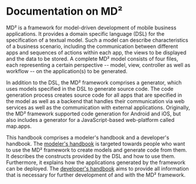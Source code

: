 # Documentation on MD²

MD² is a framework for model-driven development of mobile business applications.
It provides a domain specific language (DSL) for the specification of a textual model.
Such a model can describe characteristics of a business scenario, including the communication between different apps and sequences of actions within each app, the views to be displayed and the data to be stored.
A complete MD² model consists of four files, each representing a certain perspective -- model, view, controller as well as workflow -- on the application(s) to be generated.

In addition to the DSL, the MD² framework comprises a generator, which uses models specified in the DSL to generate source code.
The code generation process creates source code for all apps that are specified in the model as well as a backend that handles their communication via web services as well as the communication with external applications.
Originally, the MD² framework supported code generation for Android and iOS, but also includes a generator for a JavaScript-based web-platform called map.apps.

This handbook comprises a modeler's handbook and a developer's handbook.
The [modeler's handbook](510_introduction-modeler.html) is targeted towards people who want to use the MD² framework to create models and generate code from them.
It describes the constructs provided by the DSL and how to use them.
Furthermore, it explains how the applications generated by the framework can be deployed.
The [developer's handbook](010_introduction-dev.html) aims to provide all information that is necessary for further development of and with the MD² framework.
